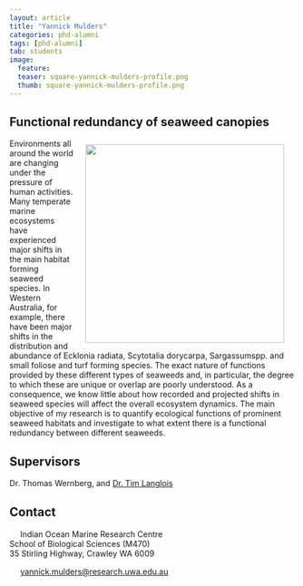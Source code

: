 ```yaml
---
layout: article
title: "Yannick Mulders"
categories: phd-alumni
tags: [phd-alumni]
tab: students
image:
  feature: 
  teaser: square-yannick-mulders-profile.png
  thumb: square-yannick-mulders-profile.png
---
```

## Functional redundancy of seaweed canopies
<img src='/images/square-yannick-mulders-profile.png' align='right' width="350" hspace="20" vspace="10">
Environments all around the world are changing under the pressure of human activities. Many temperate marine ecosystems have experienced major shifts in the main habitat forming seaweed species. In Western Australia, for example, there have been major shifts in the distribution and abundance of Ecklonia radiata, Scytotalia dorycarpa, Sargassumspp. and small foliose and turf forming species. The exact nature of functions provided by these different types of seaweeds and, in particular, the degree to which these are unique or overlap are poorly understood. As a consequence, we know little about how recorded and projected shifts in seaweed species will affect the overall ecosystem dynamics. The main objective of my research is to quantify ecological functions of prominent seaweed habitats and investigate to what extent there is a functional redundancy between different seaweeds. 

## Supervisors
Dr. Thomas Wernberg, and [Dr. Tim Langlois](https://uwamegfisheries.github.io/researchers/tim-langlois/ "Tim Langlois")

## Contact
<img src='/images/icons/building-regular.svg' width="15px"> Indian Ocean Marine Research Centre <br>
School of Biological Sciences (M470)<br>
35 Stirling Highway, Crawley WA 6009</p>

<img src='/images/icons/envelope-regular.svg' width="15px"> <a href="mailto:yannick.mulders@research.uwa.edu.au">yannick.mulders@research.uwa.edu.au</a><br>
